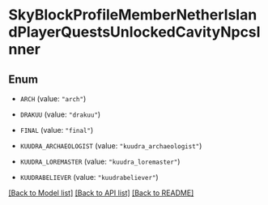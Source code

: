 # SkyBlockProfileMemberNetherIslandPlayerQuestsUnlockedCavityNpcsInner

## Enum


* `ARCH` (value: `"arch"`)

* `DRAKUU` (value: `"drakuu"`)

* `FINAL` (value: `"final"`)

* `KUUDRA_ARCHAEOLOGIST` (value: `"kuudra_archaeologist"`)

* `KUUDRA_LOREMASTER` (value: `"kuudra_loremaster"`)

* `KUUDRABELIEVER` (value: `"kuudrabeliever"`)


[[Back to Model list]](../README.md#documentation-for-models) [[Back to API list]](../README.md#documentation-for-api-endpoints) [[Back to README]](../README.md)


